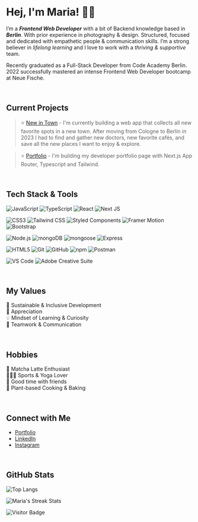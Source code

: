 # Hej, I'm Maria! 👋🏻

I’m a **_Frontend Web Developer_** with a bit of Backend knowledge based in **_Berlin_**. With prior experience in photography & design. Structured, focused and dedicated with empathetic people & communication skills. I’m a strong believer in _lifelong learning_ and I love to work with a _thriving & supportive_ team.

Recently graduated as a Full-Stack Developer from Code Academy Berlin. 2022 successfully mastered an intense Frontend Web Developer bootcamp at Neue Fische.

<br />

## Current Projects
> ⭐️ [New in Town](https://github.com/marialitwa/mern-new-in-town) - I'm currently building a web app that collects all new favorite spots in a new town. After moving from Cologne to Berlin in 2023 I had to find and gather new doctors, new favorite cafés, and save all the new places I want to enjoy & explore. 

> ⭐️ [Portfolio](https://github.com/marialitwa/portfolio-web-developer) - I'm building my developer portfolio page with Next.js App Router, Typescript and Tailwind. 

<br />

## Tech Stack & Tools

![JavaScript](https://img.shields.io/badge/javascript-black?style=for-the-badge&logo=javascript&logoColor=white)
![TypeScript](https://img.shields.io/badge/typescript-black?style=for-the-badge&logo=typescript&logoColor=white) 
![React](https://img.shields.io/badge/react-black?style=for-the-badge&logo=react&logoColor=white) 
![Next JS](https://img.shields.io/badge/Next_JS-black?style=for-the-badge&logo=next.js&logoColor=white)

![CSS3](https://img.shields.io/badge/css3-purple?style=for-the-badge&logo=css3&logoColor=white)
![Tailwind CSS](https://img.shields.io/badge/tailwind_css-purple?style=for-the-badge&logo=tailwindcss&logoColor=white)
![Styled Components](https://img.shields.io/badge/styled_components-purple?style=for-the-badge&logo=styledcomponents&logoColor=white)
![Framer Motion](https://img.shields.io/badge/framer_motion-purple?style=for-the-badge&logo=framermotion&logoColor=white)
![Bootstrap](https://img.shields.io/badge/bootstrap-purple?style=for-the-badge&logo=bootstrap&logoColor=white)

![Node.js](https://img.shields.io/badge/node-darkgreen?style=for-the-badge&logo=node.js&logoColor=white) 
![mongoDB](https://img.shields.io/badge/mongodb-darkgreen?style=for-the-badge&logo=mongodb&logoColor=white) 
![mongoose](https://img.shields.io/badge/mongoose-darkgreen?style=for-the-badge&logo=mongoose&logoColor=white) 
![Express](https://img.shields.io/badge/express-darkgreen?style=for-the-badge&logo=express&logoColor=white)

![HTML5](https://img.shields.io/badge/html5-blue?style=for-the-badge&logo=html5&logoColor=white) 
![Git](https://img.shields.io/badge/git-blue?style=for-the-badge&logo=git&logoColor=white)
![GitHub](https://img.shields.io/badge/github-blue?style=for-the-badge&logo=github&logoColor=white)
![npm](https://img.shields.io/badge/npm-blue?style=for-the-badge&logo=npm&logoColor=white)
![Postman](https://img.shields.io/badge/postman-blue?style=for-the-badge&logo=postman&logoColor=white)

![VS Code](https://img.shields.io/badge/VS_code-darkblue?style=for-the-badge&logo=visualstudiocode&logoColor=white) 
![Adobe Creative Suite](https://img.shields.io/badge/adobe_creative_suite-darkblue?style=for-the-badge&logo=adobe&logoColor=white) 

<br />

## My Values
🌳 Sustainable & Inclusive Development
<br />
🖤 Appreciation
<br />
💡 Mindset of Learning & Curiosity
<br />
🙌 Teamwork & Communication

<br />

## Hobbies
🍵 Matcha Latte Enthusiast
<br />
🧘🏼‍♀️ Sports & Yoga Lover
<br />
🍕 Good time with friends
<br />
🌱 Plant-based Cooking & Baking

<br />

## Connect with Me
- [Portfolio](https://www.marialitwa.com)
- [LinkedIn](https://www.linkedin.com/in/marialitwa/)
- [Instagram](https://www.instagram.com/marialitwa/)

<br />

## GitHub Stats

![Top Langs](https://github-readme-stats.vercel.app/api/top-langs/?username=marialitwa&theme=react&hide=TeX&layout=compact)

<!--- ![Maria's Streak Stats](https://github-readme-streak-stats.herokuapp.com/?user=marialitwa&theme=react&hide_border=false) --->
![Maria's Streak Stats](https://github-readme-streak-stats.herokuapp.com/?user=marialitwa&theme=react&hide_border=true&date_format=j%20M%5B%20Y%5D&mode=weekly)

![Visitor Badge](https://visitor-badge.laobi.icu/badge?page_id=FelineHuhn.FelineHuhn)




